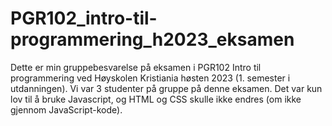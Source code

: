 # PGR102_intro-til-programmering_h2023_eksamen
Dette er min gruppebesvarelse på eksamen i PGR102 Intro til programmering ved Høyskolen Kristiania høsten 2023 (1. semester i utdanningen). Vi var 3 studenter på gruppe på denne eksamen. Det var kun lov til å bruke Javascript, og HTML og CSS skulle ikke endres (om ikke gjennom JavaScript-kode).
